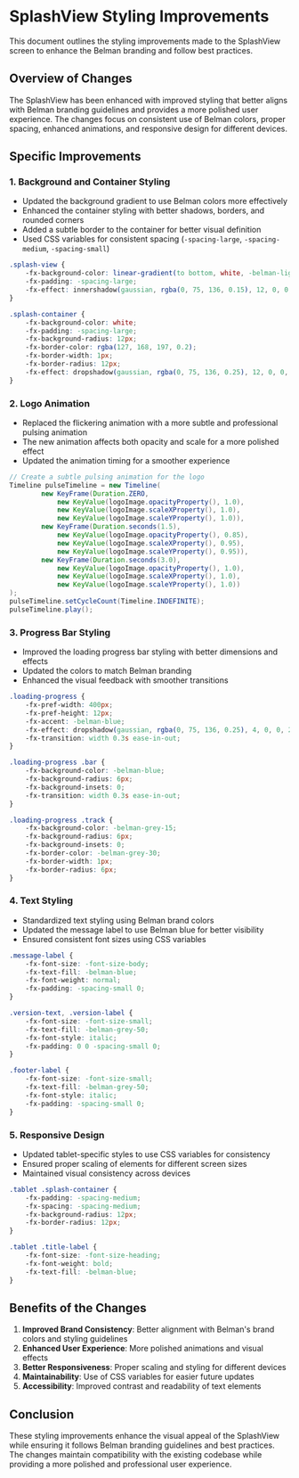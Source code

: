 # SplashView Styling Improvements

This document outlines the styling improvements made to the SplashView screen to enhance the Belman branding and follow best practices.

## Overview of Changes

The SplashView has been enhanced with improved styling that better aligns with Belman branding guidelines and provides a more polished user experience. The changes focus on consistent use of Belman colors, proper spacing, enhanced animations, and responsive design for different devices.

## Specific Improvements

### 1. Background and Container Styling

- Updated the background gradient to use Belman colors more effectively
- Enhanced the container styling with better shadows, borders, and rounded corners
- Added a subtle border to the container for better visual definition
- Used CSS variables for consistent spacing (`-spacing-large`, `-spacing-medium`, `-spacing-small`)

```css
.splash-view {
    -fx-background-color: linear-gradient(to bottom, white, -belman-light-blue-20);
    -fx-padding: -spacing-large;
    -fx-effect: innershadow(gaussian, rgba(0, 75, 136, 0.15), 12, 0, 0, 0);
}

.splash-container {
    -fx-background-color: white;
    -fx-padding: -spacing-large;
    -fx-background-radius: 12px;
    -fx-border-color: rgba(127, 168, 197, 0.2);
    -fx-border-width: 1px;
    -fx-border-radius: 12px;
    -fx-effect: dropshadow(gaussian, rgba(0, 75, 136, 0.25), 12, 0, 0, 6);
}
```

### 2. Logo Animation

- Replaced the flickering animation with a more subtle and professional pulsing animation
- The new animation affects both opacity and scale for a more polished effect
- Updated the animation timing for a smoother experience

```java
// Create a subtle pulsing animation for the logo
Timeline pulseTimeline = new Timeline(
        new KeyFrame(Duration.ZERO, 
            new KeyValue(logoImage.opacityProperty(), 1.0),
            new KeyValue(logoImage.scaleXProperty(), 1.0),
            new KeyValue(logoImage.scaleYProperty(), 1.0)),
        new KeyFrame(Duration.seconds(1.5), 
            new KeyValue(logoImage.opacityProperty(), 0.85),
            new KeyValue(logoImage.scaleXProperty(), 0.95),
            new KeyValue(logoImage.scaleYProperty(), 0.95)),
        new KeyFrame(Duration.seconds(3.0), 
            new KeyValue(logoImage.opacityProperty(), 1.0),
            new KeyValue(logoImage.scaleXProperty(), 1.0),
            new KeyValue(logoImage.scaleYProperty(), 1.0))
);
pulseTimeline.setCycleCount(Timeline.INDEFINITE);
pulseTimeline.play();
```

### 3. Progress Bar Styling

- Improved the loading progress bar styling with better dimensions and effects
- Updated the colors to match Belman branding
- Enhanced the visual feedback with smoother transitions

```css
.loading-progress {
    -fx-pref-width: 400px;
    -fx-pref-height: 12px;
    -fx-accent: -belman-blue;
    -fx-effect: dropshadow(gaussian, rgba(0, 75, 136, 0.25), 4, 0, 0, 2);
    -fx-transition: width 0.3s ease-in-out;
}

.loading-progress .bar {
    -fx-background-color: -belman-blue;
    -fx-background-radius: 6px;
    -fx-background-insets: 0;
    -fx-transition: width 0.3s ease-in-out;
}

.loading-progress .track {
    -fx-background-color: -belman-grey-15;
    -fx-background-radius: 6px;
    -fx-background-insets: 0;
    -fx-border-color: -belman-grey-30;
    -fx-border-width: 1px;
    -fx-border-radius: 6px;
}
```

### 4. Text Styling

- Standardized text styling using Belman brand colors
- Updated the message label to use Belman blue for better visibility
- Ensured consistent font sizes using CSS variables

```css
.message-label {
    -fx-font-size: -font-size-body;
    -fx-text-fill: -belman-blue;
    -fx-font-weight: normal;
    -fx-padding: -spacing-small 0;
}

.version-text, .version-label {
    -fx-font-size: -font-size-small;
    -fx-text-fill: -belman-grey-50;
    -fx-font-style: italic;
    -fx-padding: 0 0 -spacing-small 0;
}

.footer-label {
    -fx-font-size: -font-size-small;
    -fx-text-fill: -belman-grey-50;
    -fx-font-style: italic;
    -fx-padding: -spacing-small 0;
}
```

### 5. Responsive Design

- Updated tablet-specific styles to use CSS variables for consistency
- Ensured proper scaling of elements for different screen sizes
- Maintained visual consistency across devices

```css
.tablet .splash-container {
    -fx-padding: -spacing-medium;
    -fx-spacing: -spacing-medium;
    -fx-background-radius: 12px;
    -fx-border-radius: 12px;
}

.tablet .title-label {
    -fx-font-size: -font-size-heading;
    -fx-font-weight: bold;
    -fx-text-fill: -belman-blue;
}
```

## Benefits of the Changes

1. **Improved Brand Consistency**: Better alignment with Belman's brand colors and styling guidelines
2. **Enhanced User Experience**: More polished animations and visual effects
3. **Better Responsiveness**: Proper scaling and styling for different devices
4. **Maintainability**: Use of CSS variables for easier future updates
5. **Accessibility**: Improved contrast and readability of text elements

## Conclusion

These styling improvements enhance the visual appeal of the SplashView while ensuring it follows Belman branding guidelines and best practices. The changes maintain compatibility with the existing codebase while providing a more polished and professional user experience.
